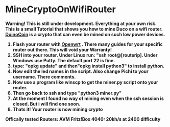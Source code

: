 # MineCryptoOnWifiRouter
 
 <b>Warning! This is still under development. Everything at your own risk.<b>
 This is a small Tutorial that shows you how to mine Duco on a wifi router.  <a href="https://duinocoin.com">DuinoCoin</a> is a crypto that can even be mined on such low power devices.

1. Flash your router with  <a href="https://openwrt.org">Openwrt</a> . There many guides for your specific router out there. This will void your Warranty!
2. SSH into your router. Under Linux run: "ssh root@[routerip]. Under Windows use Putty. The default port 22 is fine.
3. type: "opkg update" and then"opkg install python3" to install python.
4. Now edit the led names in the script. Also change Pichi to your username. There comments.
5. Now use a program like winscp to get the miner.py script onto your router.
6. Then go back to ssh and type "python3 miner.py"
7. At the moment I found no way of mining even when the ssh session is closed. But i will find one soon.
7. Thats it! Your router is now mining crypto

Offically tested Routers:
AVM Fritz!Box 4040: 20kh/s at 2400 difficulty
